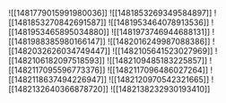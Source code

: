 ![[1481779015991980036]]
![[1481853269349584897]]
![[1481853270842691587]]
![[1481953464078913536]]
![[1481953465895034880]]
![[1481973746944688131]]
![[1481988385980166147]]
![[1482016249987088386]]
![[1482032626034749447]]
![[1482105641523027969]]
![[1482106182097518593]]
![[1482109485183225857]]
![[1482117095596773376]]
![[1482117096486027264]]
![[1482118637494226947]]
![[1482120970542321665]]
![[1482132640366878720]]
![[1482138232930193410]]
